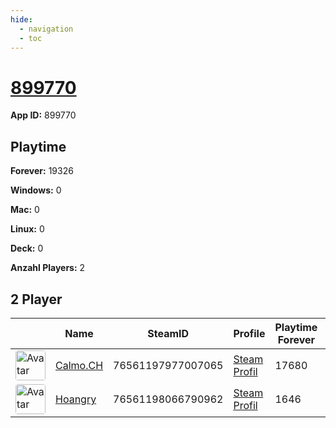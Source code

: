 ```yaml
---
hide:
  - navigation
  - toc
---
```

# <a href="https://steamdb.info/app/899770">899770</a>

**App ID:** 899770

## Playtime

**Forever:** 19326

**Windows:** 0

**Mac:** 0

**Linux:** 0

**Deck:** 0

**Anzahl Players:** 2
## 2 Player

<table id="charts-table" class="display" style="width:100%">
            <thead>
                <tr>
                    <th></th>
                    <th>Name</th>
                    <th>SteamID</th>
                    <th>Profile</th>
                    <th>Playtime Forever</th>
                    <th>Windows</th>
                    <th>Mac</th>
                    <th>Linux</th>
                    <th>Deck</th>
                    <th>Last Played</th>
                    <th>Playtime 2 Weeks</th>
                </tr>
            </thead>
            <tbody>
        <tr>
<td><a href="https://steamcommunity.com/profiles/76561197977007065/" target="_blank"><img src="https://avatars.steamstatic.com/d5f87817aa0e703dfdb751872ff2545763312145_full.jpg" alt="Avatar" style="width:48px;height:48px;border-radius:4px;"></a></td><td><a href="/player/76561197977007065">Calmo.CH</a></td><td>76561197977007065</td><td><a href="https://steamcommunity.com/profiles/76561197977007065/" target="_blank">Steam Profil</a></td><td>17680</td><td>0</td><td>0</td><td>0</td><td>0</td><td>0</td><td></td></tr>
<tr>
<td><a href="https://steamcommunity.com/id/hoangry/" target="_blank"><img src="https://avatars.steamstatic.com/cc0672ed81e67ae2ccc5e1fe6d39aacdd1c94499_full.jpg" alt="Avatar" style="width:48px;height:48px;border-radius:4px;"></a></td><td><a href="/player/76561198066790962">Hoangry</a></td><td>76561198066790962</td><td><a href="https://steamcommunity.com/id/hoangry/" target="_blank">Steam Profil</a></td><td>1646</td><td>0</td><td>0</td><td>0</td><td>0</td><td>0</td><td></td></tr>
</tbody>
</table>

